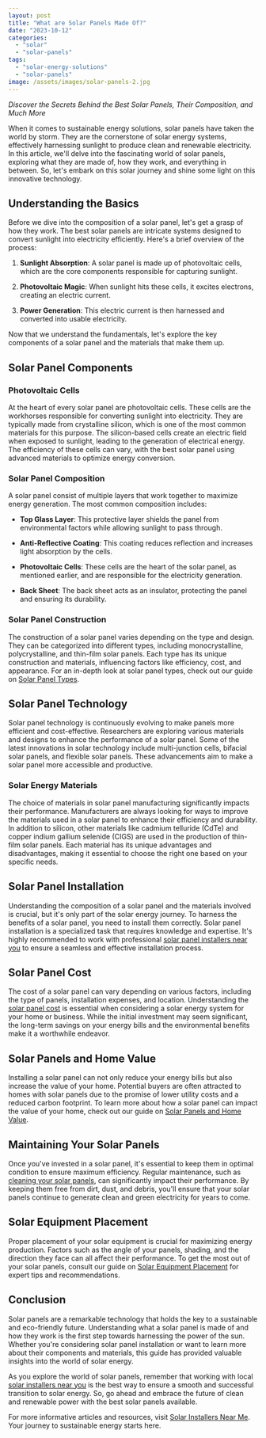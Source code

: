 ```yaml
---
layout: post
title: "What are Solar Panels Made Of?"
date: "2023-10-12"
categories: 
  - "solar"
  - "solar-panels"
tags: 
  - "solar-energy-solutions"
  - "solar-panels"
image: /assets/images/solar-panels-2.jpg
---
```


_Discover the Secrets Behind the Best Solar Panels, Their Composition, and Much More_

When it comes to sustainable energy solutions, solar panels have taken the world by storm. They are the cornerstone of solar energy systems, effectively harnessing sunlight to produce clean and renewable electricity. In this article, we'll delve into the fascinating world of solar panels, exploring what they are made of, how they work, and everything in between. So, let's embark on this solar journey and shine some light on this innovative technology.

## Understanding the Basics

Before we dive into the composition of a solar panel, let's get a grasp of how they work. The best solar panels are intricate systems designed to convert sunlight into electricity efficiently. Here's a brief overview of the process:

1. **Sunlight Absorption**: A solar panel is made up of photovoltaic cells, which are the core components responsible for capturing sunlight.

3. **Photovoltaic Magic**: When sunlight hits these cells, it excites electrons, creating an electric current.

5. **Power Generation**: This electric current is then harnessed and converted into usable electricity.

Now that we understand the fundamentals, let's explore the key components of a solar panel and the materials that make them up.

## Solar Panel Components

### Photovoltaic Cells

At the heart of every solar panel are photovoltaic cells. These cells are the workhorses responsible for converting sunlight into electricity. They are typically made from crystalline silicon, which is one of the most common materials for this purpose. The silicon-based cells create an electric field when exposed to sunlight, leading to the generation of electrical energy. The efficiency of these cells can vary, with the best solar panel using advanced materials to optimize energy conversion.

### Solar Panel Composition

A solar panel consist of multiple layers that work together to maximize energy generation. The most common composition includes:

- **Top Glass Layer**: This protective layer shields the panel from environmental factors while allowing sunlight to pass through.

- **Anti-Reflective Coating**: This coating reduces reflection and increases light absorption by the cells.

- **Photovoltaic Cells**: These cells are the heart of the solar panel, as mentioned earlier, and are responsible for the electricity generation.

- **Back Sheet**: The back sheet acts as an insulator, protecting the panel and ensuring its durability.

### Solar Panel Construction

The construction of a solar panel varies depending on the type and design. They can be categorized into different types, including monocrystalline, polycrystalline, and thin-film solar panels. Each type has its unique construction and materials, influencing factors like efficiency, cost, and appearance. For an in-depth look at solar panel types, check out our guide on [Solar Panel Types](/solar-panel-types/).

## Solar Panel Technology

Solar panel technology is continuously evolving to make panels more efficient and cost-effective. Researchers are exploring various materials and designs to enhance the performance of a solar panel. Some of the latest innovations in solar technology include multi-junction cells, bifacial solar panels, and flexible solar panels. These advancements aim to make a solar panel more accessible and productive.

### Solar Energy Materials

The choice of materials in solar panel manufacturing significantly impacts their performance. Manufacturers are always looking for ways to improve the materials used in a solar panel to enhance their efficiency and durability. In addition to silicon, other materials like cadmium telluride (CdTe) and copper indium gallium selenide (CIGS) are used in the production of thin-film solar panels. Each material has its unique advantages and disadvantages, making it essential to choose the right one based on your specific needs.

## Solar Panel Installation

Understanding the composition of a solar panel and the materials involved is crucial, but it's only part of the solar energy journey. To harness the benefits of a solar panel, you need to install them correctly. Solar panel installation is a specialized task that requires knowledge and expertise. It's highly recommended to work with professional [solar panel installers near you](/solar-energy-made-personal-benefits-of-working-with-local-solar-installers-near-me/) to ensure a seamless and effective installation process.

## Solar Panel Cost

The cost of a solar panel can vary depending on various factors, including the type of panels, installation expenses, and location. Understanding the [solar panel cost](/solar-panel-pricing-guide-understanding-the-costs-of-going-solar/) is essential when considering a solar energy system for your home or business. While the initial investment may seem significant, the long-term savings on your energy bills and the environmental benefits make it a worthwhile endeavor.

## Solar Panels and Home Value

Installing a solar panel can not only reduce your energy bills but also increase the value of your home. Potential buyers are often attracted to homes with solar panels due to the promise of lower utility costs and a reduced carbon footprint. To learn more about how a solar panel can impact the value of your home, check out our guide on [Solar Panels and Home Value](/solar-panels-and-home-value-what-you-need-to-know/).

## Maintaining Your Solar Panels

Once you've invested in a solar panel, it's essential to keep them in optimal condition to ensure maximum efficiency. Regular maintenance, such as [cleaning your solar panels](/how-to-clean-solar-panels/), can significantly impact their performance. By keeping them free from dirt, dust, and debris, you'll ensure that your solar panels continue to generate clean and green electricity for years to come.

## Solar Equipment Placement

Proper placement of your solar equipment is crucial for maximizing energy production. Factors such as the angle of your panels, shading, and the direction they face can all affect their performance. To get the most out of your solar panels, consult our guide on [Solar Equipment Placement](/solar-equipment-placement/) for expert tips and recommendations.

## Conclusion

Solar panels are a remarkable technology that holds the key to a sustainable and eco-friendly future. Understanding what a solar panel is made of and how they work is the first step towards harnessing the power of the sun. Whether you're considering solar panel installation or want to learn more about their components and materials, this guide has provided valuable insights into the world of solar energy.

As you explore the world of solar panels, remember that working with local [solar installers near you](/solar-energy-made-personal-benefits-of-working-with-local-solar-installers-near-me/) is the best way to ensure a smooth and successful transition to solar energy. So, go ahead and embrace the future of clean and renewable power with the best solar panels available.

For more informative articles and resources, visit [Solar Installers Near Me](/). Your journey to sustainable energy starts here.
